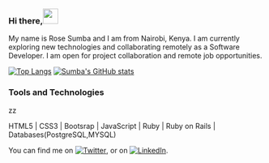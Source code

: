 ### Hi there,<img src="https://raw.githubusercontent.com/MartinHeinz/MartinHeinz/master/wave.gif" width="30px">

My name is Rose Sumba and I am from Nairobi, Kenya. I am currently exploring new technologies and collaborating remotely as a Software Developer. I am open for project collaboration and remote job opportunities. 

[![Top Langs](https://github-readme-stats.vercel.app/api/top-langs/?username=ZawadiSumba66)](https://github.com/anuraghazra/github-readme-stats)
[![Sumba's GitHub stats](https://github-readme-stats.vercel.app/api?username=ZawadiSumba66)](https://github.com/anuraghazra/github-readme-stats)

<h3>Tools and Technologies</h3>zz

HTML5 | CSS3 | Bootsrap | JavaScript | Ruby | Ruby on Rails | Databases(PostgreSQL,MYSQL)

You can find me on [![Twitter][1.2]][1], or on [![LinkedIn][2.2]][2].

<!-- Icons -->

[1.2]: http://i.imgur.com/wWzX9uB.png (twitter icon without padding)
[2.2]: https://raw.githubusercontent.com/MartinHeinz/MartinHeinz/master/linkedin-3-16.png (LinkedIn icon without padding)

<!-- Links to your social media accounts -->

[1]: https://twitter.com/zawadirose1
[2]: https://www.linkedin.com/in/rosesumba/
